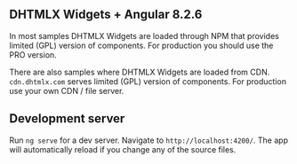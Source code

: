 ## DHTMLX Widgets + Angular 8.2.6

In most samples DHTMLX Widgets are loaded through NPM that provides limited (GPL) version of components. For production you should use the PRO version.

There are also samples where DHTMLX Widgets are loaded from CDN. ```cdn.dhtmlx.com``` serves limited (GPL) version of components. For production use your own CDN / file server.

## Development server

Run `ng serve` for a dev server. Navigate to `http://localhost:4200/`. The app will automatically reload if you change any of the source files.


